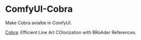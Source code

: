 # ComfyUI-Cobra

Make Cobra avialbe in ComfyUI.

[Cobra](https://github.com/zhuang2002/Cobra): Efficient Line Art COlorization with BRoAder References.

